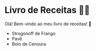 # Livro de Receitas :man_cook:

Olá! Bem-vindo ao meu livro de receitas! :wave:

- Strogonoff de Frango
- Pavê
- Bolo de Cenoura